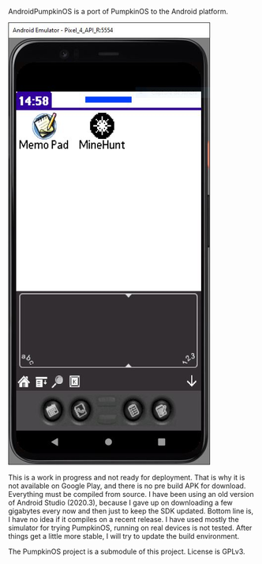 AndroidPumpkinOS is a port of PumpkinOS to the Android platform.

![](/android.jpg)

This is a work in progress and not ready for deployment. That is why it is not available on Google Play, and there is no pre build APK for download. Everything must be compiled from source.
I have been using an old version of Android Studio (2020.3), because I gave up on downloading a few gigabytes every now and then just to keep the SDK updated.
Bottom line is, I have no idea if it compiles on a recent release.
I have used mostly the simulator for trying PumpkinOS, running on real devices is not tested.
After things get a little more stable, I will try to update the build environment.

The PumpkinOS project is a submodule of this project.
License is GPLv3.
